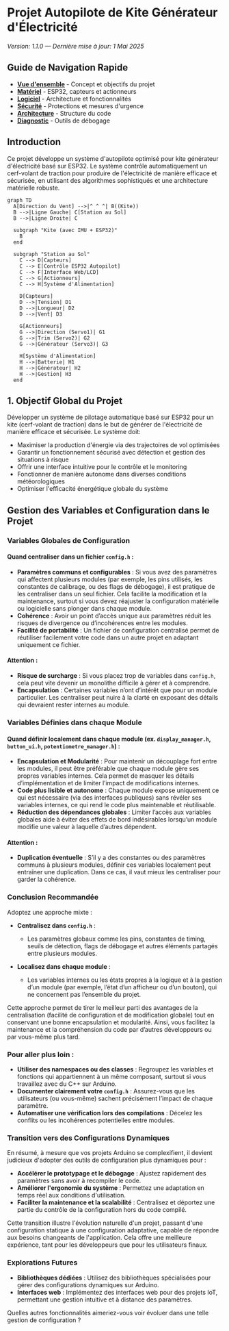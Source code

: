 # Projet Autopilote de Kite Générateur d'Électricité

*Version: 1.1.0 — Dernière mise à jour: 1 Mai 2025*

## Guide de Navigation Rapide
- **[Vue d'ensemble](#introduction)** - Concept et objectifs du projet
- **[Matériel](#2-composants-matériels-clés)** - ESP32, capteurs et actionneurs
- **[Logiciel](#3-fonctionnalités-logicielles-clés)** - Architecture et fonctionnalités
- **[Sécurité](#4-système-de-sécurité-intégré)** - Protections et mesures d'urgence
- **[Architecture](#10-architecture-des-fichiers-du-projet)** - Structure du code
- **[Diagnostic](#11-systèmes-de-journalisation-diagnostic-et-terminal-distant)** - Outils de débogage


## Introduction

Ce projet développe un système d'autopilote optimisé pour kite générateur d'électricité basé sur ESP32. Le système contrôle automatiquement un cerf-volant de traction pour produire de l'électricité de manière efficace et sécurisée, en utilisant des algorithmes sophistiqués et une architecture matérielle robuste.
```mermaid
graph TD
  A[Direction du Vent] -->|^ ^ ^| B((Kite))
  B -->|Ligne Gauche| C[Station au Sol]
  B -->|Ligne Droite| C

  subgraph "Kite (avec IMU + ESP32)"
    B
  end

  subgraph "Station au Sol"
    C --> D[Capteurs]
    C --> E[Contrôle ESP32 Autopilot]
    C --> F[Interface Web/LCD]
    C --> G[Actionneurs]
    C --> H[Système d'Alimentation]

    D[Capteurs]
    D -->|Tension| D1
    D -->|Longueur| D2
    D -->|Vent| D3

    G[Actionneurs]
    G -->|Direction (Servo1)| G1
    G -->|Trim (Servo2)| G2
    G -->|Générateur (Servo3)| G3

    H[Système d'Alimentation]
    H -->|Batterie| H1
    H -->|Générateur| H2
    H -->|Gestion| H3
  end
```

## 1. Objectif Global du Projet

Développer un système de pilotage automatique basé sur ESP32 pour un kite (cerf-volant de traction) dans le but de générer de l'électricité de manière efficace et sécurisée. Le système doit:

- Maximiser la production d'énergie via des trajectoires de vol optimisées
- Garantir un fonctionnement sécurisé avec détection et gestion des situations à risque
- Offrir une interface intuitive pour le contrôle et le monitoring
- Fonctionner de manière autonome dans diverses conditions météorologiques
- Optimiser l'efficacité énergétique globale du système

## Gestion des Variables et Configuration dans le Projet

### Variables Globales de Configuration

#### Quand centraliser dans un fichier `config.h` :

- **Paramètres communs et configurables** : Si vous avez des paramètres qui affectent plusieurs modules (par exemple, les pins utilisés, les constantes de calibrage, ou des flags de débogage), il est pratique de les centraliser dans un seul fichier. Cela facilite la modification et la maintenance, surtout si vous devez réajuster la configuration matérielle ou logicielle sans plonger dans chaque module.
- **Cohérence** : Avoir un point d’accès unique aux paramètres réduit les risques de divergence ou d’incohérences entre les modules.
- **Facilité de portabilité** : Un fichier de configuration centralisé permet de réutiliser facilement votre code dans un autre projet en adaptant uniquement ce fichier.

#### Attention :

- **Risque de surcharge** : Si vous placez trop de variables dans `config.h`, cela peut vite devenir un monolithe difficile à gérer et à comprendre.
- **Encapsulation** : Certaines variables n’ont d’intérêt que pour un module particulier. Les centraliser peut nuire à la clarté en exposant des détails qui devraient rester internes au module.

### Variables Définies dans chaque Module

#### Quand définir localement dans chaque module (ex. `display_manager.h`, `button_ui.h`, `potentiometre_manager.h`) :

- **Encapsulation et Modularité** : Pour maintenir un découplage fort entre les modules, il peut être préférable que chaque module gère ses propres variables internes. Cela permet de masquer les détails d’implémentation et de limiter l’impact de modifications internes.
- **Code plus lisible et autonome** : Chaque module expose uniquement ce qui est nécessaire (via des interfaces publiques) sans révéler ses variables internes, ce qui rend le code plus maintenable et réutilisable.
- **Réduction des dépendances globales** : Limiter l’accès aux variables globales aide à éviter des effets de bord indésirables lorsqu’un module modifie une valeur à laquelle d’autres dépendent.

#### Attention :

- **Duplication éventuelle** : S’il y a des constantes ou des paramètres communs à plusieurs modules, définir ces variables localement peut entraîner une duplication. Dans ce cas, il vaut mieux les centraliser pour garder la cohérence.

### Conclusion Recommandée

Adoptez une approche mixte :

- **Centralisez dans `config.h`** :
  - Les paramètres globaux comme les pins, constantes de timing, seuils de détection, flags de débogage et autres éléments partagés entre plusieurs modules.

- **Localisez dans chaque module** :
  - Les variables internes ou les états propres à la logique et à la gestion d’un module (par exemple, l’état d’un afficheur ou d’un bouton), qui ne concernent pas l’ensemble du projet.

Cette approche permet de tirer le meilleur parti des avantages de la centralisation (facilité de configuration et de modification globale) tout en conservant une bonne encapsulation et modularité. Ainsi, vous facilitez la maintenance et la compréhension du code par d’autres développeurs ou par vous-même plus tard.

### Pour aller plus loin :

- **Utiliser des namespaces ou des classes** : Regroupez les variables et fonctions qui appartiennent à un même composant, surtout si vous travaillez avec du C++ sur Arduino.
- **Documenter clairement votre `config.h`** : Assurez-vous que les utilisateurs (ou vous-même) sachent précisément l’impact de chaque paramètre.
- **Automatiser une vérification lors des compilations** : Décelez les conflits ou les incohérences potentielles entre modules.

### Transition vers des Configurations Dynamiques

En résumé, à mesure que vos projets Arduino se complexifient, il devient judicieux d'adopter des outils de configuration plus dynamiques pour :

- **Accélérer le prototypage et le débogage** : Ajustez rapidement des paramètres sans avoir à recompiler le code.
- **Améliorer l'ergonomie du système** : Permettez une adaptation en temps réel aux conditions d'utilisation.
- **Faciliter la maintenance et la scalabilité** : Centralisez et déportez une partie du contrôle de la configuration hors du code compilé.

Cette transition illustre l'évolution naturelle d'un projet, passant d'une configuration statique à une configuration adaptative, capable de répondre aux besoins changeants de l'application. Cela offre une meilleure expérience, tant pour les développeurs que pour les utilisateurs finaux.

### Explorations Futures

- **Bibliothèques dédiées** : Utilisez des bibliothèques spécialisées pour gérer des configurations dynamiques sur Arduino.
- **Interfaces web** : Implémentez des interfaces web pour des projets IoT, permettant une gestion intuitive et à distance des paramètres.

Quelles autres fonctionnalités aimeriez-vous voir évoluer dans une telle gestion de configuration ?